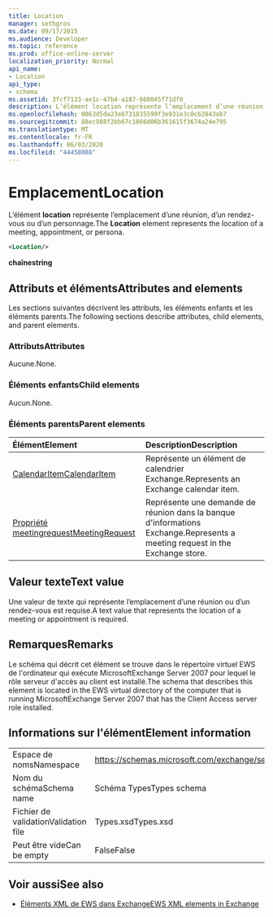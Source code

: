 ```yaml
---
title: Location
manager: sethgros
ms.date: 09/17/2015
ms.audience: Developer
ms.topic: reference
ms.prod: office-online-server
localization_priority: Normal
api_name:
- Location
api_type:
- schema
ms.assetid: 3fcf7133-ae1c-47b4-a187-660045f71df0
description: L’élément location représente l’emplacement d’une réunion, d’un rendez-vous ou d’un personnage.
ms.openlocfilehash: 0063d5da23eb731835599f3e931e3c0cb2843ab7
ms.sourcegitcommit: 88ec988f2bb67c1866d06b361615f3674a24e795
ms.translationtype: MT
ms.contentlocale: fr-FR
ms.lasthandoff: 06/03/2020
ms.locfileid: "44458088"
---
```

# <a name="location"></a><span data-ttu-id="7c62e-103">Emplacement</span><span class="sxs-lookup"><span data-stu-id="7c62e-103">Location</span></span>

<span data-ttu-id="7c62e-104">L’élément **location** représente l’emplacement d’une réunion, d’un rendez-vous ou d’un personnage.</span><span class="sxs-lookup"><span data-stu-id="7c62e-104">The **Location** element represents the location of a meeting, appointment, or persona.</span></span> 
  
```xml
<Location/>
```

 <span data-ttu-id="7c62e-105">**chaîne**</span><span class="sxs-lookup"><span data-stu-id="7c62e-105">**string**</span></span>
## <a name="attributes-and-elements"></a><span data-ttu-id="7c62e-106">Attributs et éléments</span><span class="sxs-lookup"><span data-stu-id="7c62e-106">Attributes and elements</span></span>

<span data-ttu-id="7c62e-107">Les sections suivantes décrivent les attributs, les éléments enfants et les éléments parents.</span><span class="sxs-lookup"><span data-stu-id="7c62e-107">The following sections describe attributes, child elements, and parent elements.</span></span>
  
### <a name="attributes"></a><span data-ttu-id="7c62e-108">Attributs</span><span class="sxs-lookup"><span data-stu-id="7c62e-108">Attributes</span></span>

<span data-ttu-id="7c62e-109">Aucune.</span><span class="sxs-lookup"><span data-stu-id="7c62e-109">None.</span></span>
  
### <a name="child-elements"></a><span data-ttu-id="7c62e-110">Éléments enfants</span><span class="sxs-lookup"><span data-stu-id="7c62e-110">Child elements</span></span>

<span data-ttu-id="7c62e-111">Aucun.</span><span class="sxs-lookup"><span data-stu-id="7c62e-111">None.</span></span>
  
### <a name="parent-elements"></a><span data-ttu-id="7c62e-112">Éléments parents</span><span class="sxs-lookup"><span data-stu-id="7c62e-112">Parent elements</span></span>

|<span data-ttu-id="7c62e-113">**Élément**</span><span class="sxs-lookup"><span data-stu-id="7c62e-113">**Element**</span></span>|<span data-ttu-id="7c62e-114">**Description**</span><span class="sxs-lookup"><span data-stu-id="7c62e-114">**Description**</span></span>|
|:-----|:-----|
|[<span data-ttu-id="7c62e-115">CalendarItem</span><span class="sxs-lookup"><span data-stu-id="7c62e-115">CalendarItem</span></span>](calendaritem.md) <br/> |<span data-ttu-id="7c62e-116">Représente un élément de calendrier Exchange.</span><span class="sxs-lookup"><span data-stu-id="7c62e-116">Represents an Exchange calendar item.</span></span>  <br/> |
|[<span data-ttu-id="7c62e-117">Propriété meetingrequest</span><span class="sxs-lookup"><span data-stu-id="7c62e-117">MeetingRequest</span></span>](meetingrequest.md) <br/> |<span data-ttu-id="7c62e-118">Représente une demande de réunion dans la banque d'informations Exchange.</span><span class="sxs-lookup"><span data-stu-id="7c62e-118">Represents a meeting request in the Exchange store.</span></span>  <br/> |
   
## <a name="text-value"></a><span data-ttu-id="7c62e-119">Valeur texte</span><span class="sxs-lookup"><span data-stu-id="7c62e-119">Text value</span></span>

<span data-ttu-id="7c62e-120">Une valeur de texte qui représente l’emplacement d’une réunion ou d’un rendez-vous est requise.</span><span class="sxs-lookup"><span data-stu-id="7c62e-120">A text value that represents the location of a meeting or appointment is required.</span></span>
  
## <a name="remarks"></a><span data-ttu-id="7c62e-121">Remarques</span><span class="sxs-lookup"><span data-stu-id="7c62e-121">Remarks</span></span>

<span data-ttu-id="7c62e-122">Le schéma qui décrit cet élément se trouve dans le répertoire virtuel EWS de l'ordinateur qui exécute MicrosoftExchange Server 2007 pour lequel le rôle serveur d'accès au client est installé.</span><span class="sxs-lookup"><span data-stu-id="7c62e-122">The schema that describes this element is located in the EWS virtual directory of the computer that is running MicrosoftExchange Server 2007 that has the Client Access server role installed.</span></span>
  
## <a name="element-information"></a><span data-ttu-id="7c62e-123">Informations sur l'élément</span><span class="sxs-lookup"><span data-stu-id="7c62e-123">Element information</span></span>

|||
|:-----|:-----|
|<span data-ttu-id="7c62e-124">Espace de noms</span><span class="sxs-lookup"><span data-stu-id="7c62e-124">Namespace</span></span>  <br/> |https://schemas.microsoft.com/exchange/services/2006/types  <br/> |
|<span data-ttu-id="7c62e-125">Nom du schéma</span><span class="sxs-lookup"><span data-stu-id="7c62e-125">Schema name</span></span>  <br/> |<span data-ttu-id="7c62e-126">Schéma Types</span><span class="sxs-lookup"><span data-stu-id="7c62e-126">Types schema</span></span>  <br/> |
|<span data-ttu-id="7c62e-127">Fichier de validation</span><span class="sxs-lookup"><span data-stu-id="7c62e-127">Validation file</span></span>  <br/> |<span data-ttu-id="7c62e-128">Types.xsd</span><span class="sxs-lookup"><span data-stu-id="7c62e-128">Types.xsd</span></span>  <br/> |
|<span data-ttu-id="7c62e-129">Peut être vide</span><span class="sxs-lookup"><span data-stu-id="7c62e-129">Can be empty</span></span>  <br/> |<span data-ttu-id="7c62e-130">False</span><span class="sxs-lookup"><span data-stu-id="7c62e-130">False</span></span>  <br/> |
   
## <a name="see-also"></a><span data-ttu-id="7c62e-131">Voir aussi</span><span class="sxs-lookup"><span data-stu-id="7c62e-131">See also</span></span>



- [<span data-ttu-id="7c62e-132">Éléments XML de EWS dans Exchange</span><span class="sxs-lookup"><span data-stu-id="7c62e-132">EWS XML elements in Exchange</span></span>](ews-xml-elements-in-exchange.md)

